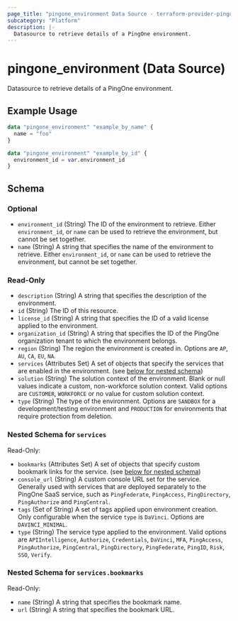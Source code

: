 ```yaml
---
page_title: "pingone_environment Data Source - terraform-provider-pingone"
subcategory: "Platform"
description: |-
  Datasource to retrieve details of a PingOne environment.
---
```


# pingone_environment (Data Source)

Datasource to retrieve details of a PingOne environment.

## Example Usage

```terraform
data "pingone_environment" "example_by_name" {
  name = "foo"
}

data "pingone_environment" "example_by_id" {
  environment_id = var.environment_id
}
```

<!-- schema generated by tfplugindocs -->
## Schema

### Optional

- `environment_id` (String) The ID of the environment to retrieve. Either `environment_id`, or `name` can be used to retrieve the environment, but cannot be set together.
- `name` (String) A string that specifies the name of the environment to retrieve. Either `environment_id`, or `name` can be used to retrieve the environment, but cannot be set together.

### Read-Only

- `description` (String) A string that specifies the description of the environment.
- `id` (String) The ID of this resource.
- `license_id` (String) A string that specifies the ID of a valid license applied to the environment.
- `organization_id` (String) A string that specifies the ID of the PingOne organization tenant to which the environment belongs.
- `region` (String) The region the environment is created in.  Options are `AP`, `AU`, `CA`, `EU`, `NA`.
- `services` (Attributes Set) A set of objects that specify the services that are enabled in the environment. (see [below for nested schema](#nestedatt--services))
- `solution` (String) The solution context of the environment.  Blank or null values indicate a custom, non-workforce solution context.  Valid options are `CUSTOMER`, `WORKFORCE` or no value for custom solution context.
- `type` (String) The type of the environment.  Options are `SANDBOX` for a development/testing environment and `PRODUCTION` for environments that require protection from deletion.

<a id="nestedatt--services"></a>
### Nested Schema for `services`

Read-Only:

- `bookmarks` (Attributes Set) A set of objects that specify custom bookmark links for the service. (see [below for nested schema](#nestedatt--services--bookmarks))
- `console_url` (String) A custom console URL set for the service.  Generally used with services that are deployed separately to the PingOne SaaS service, such as `PingFederate`, `PingAccess`, `PingDirectory`, `PingAuthorize` and `PingCentral`.
- `tags` (Set of String) A set of tags applied upon environment creation.  Only configurable when the service `type` is `DaVinci`.  Options are `DAVINCI_MINIMAL`.
- `type` (String) The service type applied to the environment.  Valid options are `APIIntelligence`, `Authorize`, `Credentials`, `DaVinci`, `MFA`, `PingAccess`, `PingAuthorize`, `PingCentral`, `PingDirectory`, `PingFederate`, `PingID`, `Risk`, `SSO`, `Verify`.

<a id="nestedatt--services--bookmarks"></a>
### Nested Schema for `services.bookmarks`

Read-Only:

- `name` (String) A string that specifies the bookmark name.
- `url` (String) A string that specifies the bookmark URL.
